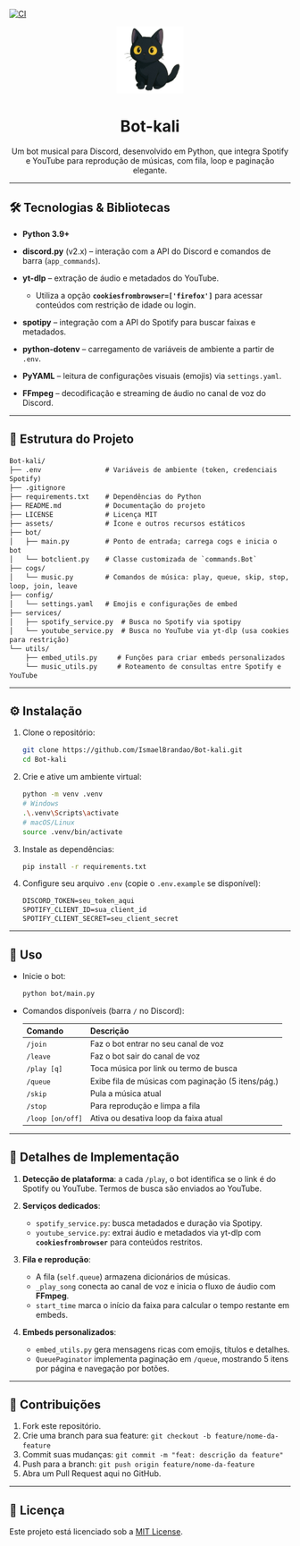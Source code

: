 [![CI](https://github.com/IsmaelBrandao/Bot-kali/actions/workflows/ci.yml/badge.svg)](https://github.com/IsmaelBrandao/Bot-kali/actions/workflows/ci.yml)

<p align="center">
  <img src="https://raw.githubusercontent.com/IsmaelBrandao/Bot-kali/master/kali-icon.png" width="120" alt="Bot-kali logo"/>
</p>

<h1 align="center">Bot-kali</h1>

<p align="center">
  Um bot musical para Discord, desenvolvido em Python, que integra Spotify e YouTube para reprodução de músicas,
  com fila, loop e paginação elegante.
</p>

---

## 🛠️ Tecnologias & Bibliotecas

* **Python 3.9+**
* **discord.py** (v2.x) – interação com a API do Discord e comandos de barra (`app_commands`).
* **yt-dlp** – extração de áudio e metadados do YouTube.

  * Utiliza a opção **`cookiesfrombrowser=['firefox']`** para acessar conteúdos com restrição de idade ou login.
* **spotipy** – integração com a API do Spotify para buscar faixas e metadados.
* **python-dotenv** – carregamento de variáveis de ambiente a partir de `.env`.
* **PyYAML** – leitura de configurações visuais (emojis) via `settings.yaml`.
* **FFmpeg** – decodificação e streaming de áudio no canal de voz do Discord.

---

## 📁 Estrutura do Projeto

```text
Bot-kali/
├── .env                # Variáveis de ambiente (token, credenciais Spotify)
├── .gitignore
├── requirements.txt    # Dependências do Python
├── README.md           # Documentação do projeto
├── LICENSE             # Licença MIT
├── assets/             # Ícone e outros recursos estáticos
├── bot/
│   ├── main.py         # Ponto de entrada; carrega cogs e inicia o bot
│   └── botclient.py    # Classe customizada de `commands.Bot`
├── cogs/
│   └── music.py        # Comandos de música: play, queue, skip, stop, loop, join, leave
├── config/
│   └── settings.yaml   # Emojis e configurações de embed
├── services/
│   ├── spotify_service.py  # Busca no Spotify via spotipy
│   └── youtube_service.py  # Busca no YouTube via yt-dlp (usa cookies para restrição)
└── utils/
    ├── embed_utils.py     # Funções para criar embeds personalizados
    └── music_utils.py     # Roteamento de consultas entre Spotify e YouTube
```

---

## ⚙️ Instalação

1. Clone o repositório:

   ```bash
   git clone https://github.com/IsmaelBrandao/Bot-kali.git
   cd Bot-kali
   ```

2. Crie e ative um ambiente virtual:

   ```bash
   python -m venv .venv
   # Windows
   .\.venv\Scripts\activate
   # macOS/Linux
   source .venv/bin/activate
   ```

3. Instale as dependências:

   ```bash
   pip install -r requirements.txt
   ```

4. Configure seu arquivo `.env` (copie o `.env.example` se disponível):

   ```env
   DISCORD_TOKEN=seu_token_aqui
   SPOTIFY_CLIENT_ID=sua_client_id
   SPOTIFY_CLIENT_SECRET=seu_client_secret
   ```

---

## 🚀 Uso

* Inicie o bot:

  ```bash
  python bot/main.py
  ```

* Comandos disponíveis (barra `/` no Discord):

  | Comando          | Descrição                                          |
  | ---------------- | -------------------------------------------------- |
  | `/join`          | Faz o bot entrar no seu canal de voz               |
  | `/leave`         | Faz o bot sair do canal de voz                     |
  | `/play [q]`      | Toca música por link ou termo de busca             |
  | `/queue`         | Exibe fila de músicas com paginação (5 itens/pág.) |
  | `/skip`          | Pula a música atual                                |
  | `/stop`          | Para reprodução e limpa a fila                     |
  | `/loop [on/off]` | Ativa ou desativa loop da faixa atual              |

---

## 🧩 Detalhes de Implementação

1. **Detecção de plataforma**: a cada `/play`, o bot identifica se o link é do Spotify ou YouTube. Termos de busca são enviados ao YouTube.
2. **Serviços dedicados**:

   * `spotify_service.py`: busca metadados e duração via Spotipy.
   * `youtube_service.py`: extrai áudio e metadados via yt-dlp com **`cookiesfrombrowser`** para conteúdos restritos.
3. **Fila e reprodução**:

   * A fila (`self.queue`) armazena dicionários de músicas.
   * `_play_song` conecta ao canal de voz e inicia o fluxo de áudio com **FFmpeg**.
   * `start_time` marca o início da faixa para calcular o tempo restante em embeds.
4. **Embeds personalizados**:

   * `embed_utils.py` gera mensagens ricas com emojis, títulos e detalhes.
   * `QueuePaginator` implementa paginação em `/queue`, mostrando 5 itens por página e navegação por botões.

---

## 🤝 Contribuições

1. Fork este repositório.
2. Crie uma branch para sua feature: `git checkout -b feature/nome-da-feature`
3. Commit suas mudanças: `git commit -m "feat: descrição da feature"`
4. Push para a branch: `git push origin feature/nome-da-feature`
5. Abra um Pull Request aqui no GitHub.

---

## 📄 Licença

Este projeto está licenciado sob a [MIT License](LICENSE).
